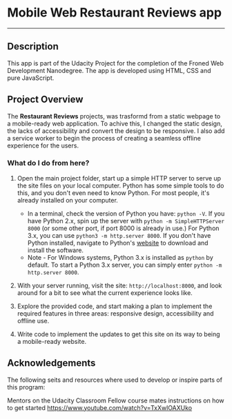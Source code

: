 # Mobile Web Restaurant Reviews app
---
##  Description

This app is part of the Udacity Project for the completion of the Froned Web Development Nanodegree. The app is developed using HTML, CSS and pure JavaScript.


## Project Overview

The **Restaurant Reviews** projects, was trasformd from a static webpage to a mobile-ready web application. To achive this, I changed the static design, the lacks of accessibility and convert the design to be responsive. I also add a service worker to begin the process of creating a seamless offline experience for the users.

### What do I do from here?

1. Open the main project folder, start up a simple HTTP server to serve up the site files on your local computer. Python has some simple tools to do this, and you don't even need to know Python. For most people, it's already installed on your computer.

    * In a terminal, check the version of Python you have: `python -V`. If you have Python 2.x, spin up the server with `python -m SimpleHTTPServer 8000` (or some other port, if port 8000 is already in use.) For Python 3.x, you can use `python3 -m http.server 8000`. If you don't have Python installed, navigate to Python's [website](https://www.python.org/) to download and install the software.
   * Note -  For Windows systems, Python 3.x is installed as `python` by default. To start a Python 3.x server, you can simply enter `python -m http.server 8000`.
2. With your server running, visit the site: `http://localhost:8000`, and look around for a bit to see what the current experience looks like.
3. Explore the provided code, and start making a plan to implement the required features in three areas: responsive design, accessibility and offline use.
4. Write code to implement the updates to get this site on its way to being a mobile-ready website.


## Acknowledgements
The following seits and resources where used to develop or inspire parts of this program:

Mentors on the Udacity Classroom
Fellow course mates
instructions on how to get started https://www.youtube.com/watch?v=TxXwlOAXUko
